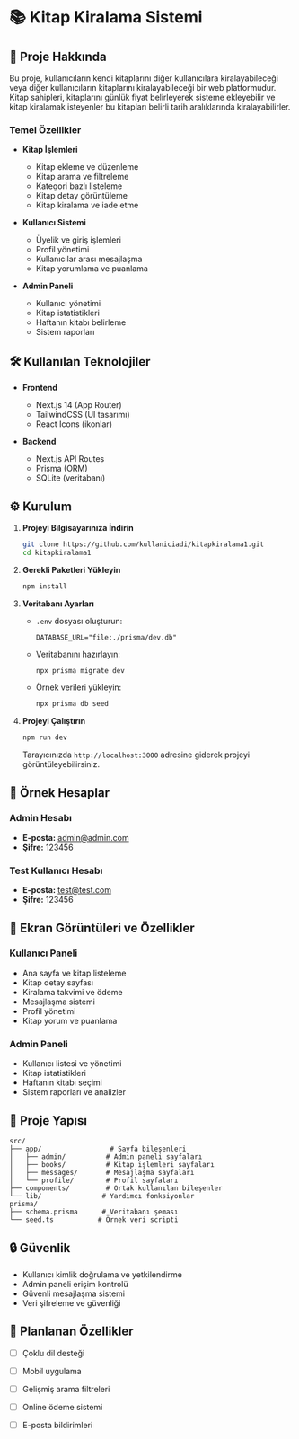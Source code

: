 # 📚 Kitap Kiralama Sistemi

## 📖 Proje Hakkında

Bu proje, kullanıcıların kendi kitaplarını diğer kullanıcılara kiralayabileceği veya diğer kullanıcıların kitaplarını kiralayabileceği bir web platformudur. Kitap sahipleri, kitaplarını günlük fiyat belirleyerek sisteme ekleyebilir ve kitap kiralamak isteyenler bu kitapları belirli tarih aralıklarında kiralayabilirler.

### Temel Özellikler

- **Kitap İşlemleri**
  - Kitap ekleme ve düzenleme
  - Kitap arama ve filtreleme
  - Kategori bazlı listeleme
  - Kitap detay görüntüleme
  - Kitap kiralama ve iade etme

- **Kullanıcı Sistemi**
  - Üyelik ve giriş işlemleri
  - Profil yönetimi
  - Kullanıcılar arası mesajlaşma
  - Kitap yorumlama ve puanlama

- **Admin Paneli**
  - Kullanıcı yönetimi
  - Kitap istatistikleri
  - Haftanın kitabı belirleme
  - Sistem raporları

## 🛠️ Kullanılan Teknolojiler

- **Frontend**
  - Next.js 14 (App Router)
  - TailwindCSS (UI tasarımı)
  - React Icons (ikonlar)

- **Backend**
  - Next.js API Routes
  - Prisma (ORM)
  - SQLite (veritabanı)

## ⚙️ Kurulum

1. **Projeyi Bilgisayarınıza İndirin**
   ```bash
   git clone https://github.com/kullaniciadi/kitapkiralama1.git
   cd kitapkiralama1
   ```

2. **Gerekli Paketleri Yükleyin**
   ```bash
   npm install
   ```

3. **Veritabanı Ayarları**
   - `.env` dosyası oluşturun:
     ```env
     DATABASE_URL="file:./prisma/dev.db"
     ```
   - Veritabanını hazırlayın:
     ```bash
     npx prisma migrate dev
     ```
   - Örnek verileri yükleyin:
     ```bash
     npx prisma db seed
     ```

4. **Projeyi Çalıştırın**
   ```bash
   npm run dev
   ```
   Tarayıcınızda `http://localhost:3000` adresine giderek projeyi görüntüleyebilirsiniz.

## 👤 Örnek Hesaplar

### Admin Hesabı
- **E-posta:** admin@admin.com
- **Şifre:** 123456

### Test Kullanıcı Hesabı
- **E-posta:** test@test.com
- **Şifre:** 123456

## 📱 Ekran Görüntüleri ve Özellikler

### Kullanıcı Paneli
- Ana sayfa ve kitap listeleme
- Kitap detay sayfası
- Kiralama takvimi ve ödeme
- Mesajlaşma sistemi
- Profil yönetimi
- Kitap yorum ve puanlama

### Admin Paneli
- Kullanıcı listesi ve yönetimi
- Kitap istatistikleri
- Haftanın kitabı seçimi
- Sistem raporları ve analizler

## 📁 Proje Yapısı

```
src/
├── app/                 # Sayfa bileşenleri
│   ├── admin/          # Admin paneli sayfaları
│   ├── books/          # Kitap işlemleri sayfaları
│   ├── messages/       # Mesajlaşma sayfaları
│   └── profile/        # Profil sayfaları
├── components/         # Ortak kullanılan bileşenler
└── lib/               # Yardımcı fonksiyonlar
prisma/
├── schema.prisma      # Veritabanı şeması
└── seed.ts           # Örnek veri scripti
```

## 🔒 Güvenlik

- Kullanıcı kimlik doğrulama ve yetkilendirme
- Admin paneli erişim kontrolü
- Güvenli mesajlaşma sistemi
- Veri şifreleme ve güvenliği

## 🌟 Planlanan Özellikler

- [ ] Çoklu dil desteği
- [ ] Mobil uygulama
- [ ] Gelişmiş arama filtreleri
- [ ] Online ödeme sistemi
- [ ] E-posta bildirimleri




